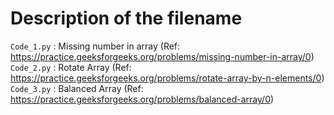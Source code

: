 # Description of the filename

```Code_1.py``` : Missing number in array (Ref: https://practice.geeksforgeeks.org/problems/missing-number-in-array/0) <br>
```Code_2.py``` : Rotate Array (Ref: https://practice.geeksforgeeks.org/problems/rotate-array-by-n-elements/0) <br>
```Code_3.py``` : Balanced Array (Ref: https://practice.geeksforgeeks.org/problems/balanced-array/0) <br>
